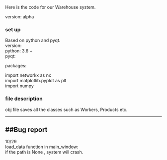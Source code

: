 Here is the code for our Warehouse system.

version: alpha

### set up  
Based on python and pyqt.  
version:  
python: 3.6 +  
pyqt:

packages: 

import networkx as nx  
import matplotlib.pyplot as plt    
import numpy   



### file description  

obj file saves all the classes such as Workers, Products etc.  


----------------------------------  
##Bug report  
------------------------------------  
10/29  
load_data function in main_window:  
if the path is None , system will crash.
